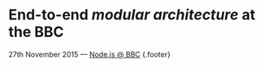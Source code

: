 
# End-to-end *modular architecture* at the BBC


27th November 2015 — [Node.js @ BBC][] {.footer}

[Node.js @ BBC]: https://bbc.github.io/nodejs-at-the-bbc/
